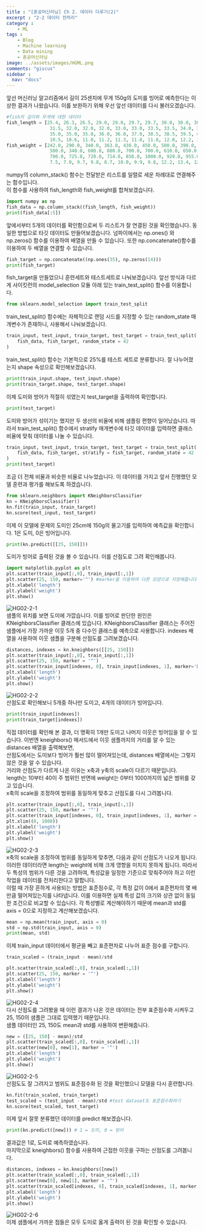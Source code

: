 ```yaml
---
title : "[혼공머신러닝] Ch 2. 데이터 다루기(2)"
excerpt : "2-2 데이터 전처리"
category :
    - ML
tags :
    - Blog
    - Machine learning
    - Data mining
    - 혼공머신러닝
image: ../assets/images/HGML.png
comments: "giscus"
sidebar : 
  nav: "docs"
---
```

앞선 머신러닝 알고리즘에서 길이 25센치에 무게 150g의 도미를 빙어로 예측한다는 이상한 결과가 나왔습니다.
이를 보완하기 위해 우선 앞선 데이터를 다시 불러오겠습니다.

```python
#fish의 길이와 무게에 대한 데이터
fish_length = [25.4, 26.3, 26.5, 29.0, 29.0, 29.7, 29.7, 30.0, 30.0, 30.7, 31.0, 31.0, 
                31.5, 32.0, 32.0, 32.0, 33.0, 33.0, 33.5, 33.5, 34.0, 34.0, 34.5, 35.0, 
                35.0, 35.0, 35.0, 36.0, 36.0, 37.0, 38.5, 38.5, 39.5, 41.0, 41.0, 9.8, 
                10.5, 10.6, 11.0, 11.2, 11.3, 11.8, 11.8, 12.0, 12.2, 12.4, 13.0, 14.3, 15.0]
fish_weight = [242.0, 290.0, 340.0, 363.0, 430.0, 450.0, 500.0, 390.0, 450.0, 500.0, 475.0, 500.0, 
                500.0, 340.0, 600.0, 600.0, 700.0, 700.0, 610.0, 650.0, 575.0, 685.0, 620.0, 680.0, 
                700.0, 725.0, 720.0, 714.0, 850.0, 1000.0, 920.0, 955.0, 925.0, 975.0, 950.0, 6.7, 
                7.5, 7.0, 9.7, 9.8, 8.7, 10.0, 9.9, 9.8, 12.2, 13.4, 12.2, 19.7, 19.9]
```
numpy의 column_stack() 함수는 전달받은 리스트를 일렬로 세운 차례대로 연결해주는 함수입니다.  
이 함수를 사용하여 fish_length와 fish_weight를 합쳐보겠습니다.
```python
import numpy as np
fish_data = np.column_stack((fish_length, fish_weight))
print(fish_data[:5])
```
앞에서부터 5개의 데이터를 확인함으로써 두 리스트가 잘 연결된 것을 확인했습니다.
동일한 방법으로 타깃 데이터도 만들어보겠습니다.
넘파이에서는 np.ones() 와 np.zeros() 함수를 이용하여 배열을 만들 수 있습니다.
또한 np.concatenate()함수를 이용하여 두 배열을 연결할 수 있습니다.
```python
fish_target = np.concatenate((np.ones(35), np.zeros(14)))
print(fish_target)
```
fish_target을 만들었으니 훈련세트와 테스트세트로 나눠보겠습니다.
앞선 방식과 다르게 사이킷런의 model_selection 모듈 아래 있는 train_test_split() 함수를 이용합니다.
```python
from sklearn.model_selection import train_test_split
```
train_test_split() 함수에는 자체적으로 랜덤 시드를 지정할 수 있는 random_state 매개변수가 존재하니, 사용해서 나눠보겠습니다.
```python
train_input, test_input, train_target, test_target = train_test_split(
    fish_data, fish_target, random_state = 42
)
```
train_test_split() 함수는 기본적으로 25%를 테스트 세트로 분류합니다.
잘 나누어졌는지 shape 속성으로 확인해보겠습니다.
```python
print(train_input.shape, test_input.shape)
print(train_target.shape, test_target.shape)
```
이제 도미와 방어가 적절히 섞였는지 test_target을 출력하여 확인합니다.
```python
print(test_target)
```
도미와 방어가 섞이기는 했지만 두 생선의 비율에 비해 샘플링 편향이 일어났습니다.
따라서 train_test_split() 함수에서 stratify 매개변수에 타깃 데이터를 입력하면 클래스 비율에 맞춰 데이터를 나눌 수 있습니다.
```python
train_input, test_input, train_target, test_target = train_test_split(
    fish_data, fish_target, stratify = fish_target, random_state = 42
)
print(test_target)
```
조금 더 전체 비율과 비슷한 비율로 나누었습니다.
이 데이터를 가지고 앞서 진행했던 모델 훈련과 평가를 해보도록 하겠습니다.
```python
from sklearn.neighbors import KNeighborsClassifier
kn = KNeighborsClassifier()
kn.fit(train_input, train_target)
kn.score(test_input, test_target)
```
이제 이 모델에 문제의 도미인 25cm에 150g의 물고기를 입력하여 예측값을 확인합니다.
1은 도미, 0은 빙어입니다.
```python
print(kn.predict([[25, 150]]))
```
도미가 빙어로 출력된 것을 볼 수 있습니다.
이를 산점도로 그려 확인해봅니다.
```python
import matplotlib.pyplot as plt
plt.scatter(train_input[:,0], train_input[:,1])
plt.scatter(25, 150, marker='^') #marker을 이용하여 다른 모양으로 지정해줍니다
plt.xlabel('length')
plt.ylabel('weight')
plt.show()
```
![HG02-2-1](../assets/images/HG02-2/HG02-2-1.png)  
샘플의 위치를 보면 도미에 가깝습니다.
이를 빙어로 판단한 원인은 KNeighborsClassifier 클래스에 있습니다.
KNeighborsClassifier 클래스는 주어진 샘플에서 가장 가까운 이웃 5개 중 다수인 클래스를 예측으로 사용합니다.
indexes 배열을 사용하여 이웃 샘플을 구분해 산점도를 그려보겠습니다.
```python
distances, indexes = kn.kneighbors([[25, 150]])
plt.scatter(train_input[:,0], train_input[:,1])
plt.scatter(25, 150, marker = '^')
plt.scatter(train_input[indexes, 0], train_input[indexes, 1], marker='D') # marker = 'D' : 산점도 마름모로 그리기
plt.xlabel('length')
plt.ylabel('weight')
plt.show()
```
![HG02-2-2](../assets/images/HG02-2/HG02-2-2.png)  
산점도로 확인해보니 5개중 하나만 도미고, 4개의 데이터가 빙어입니다.
```python
print(train_input[indexes])
print(train_target[indexes])
```
직접 데이터를 확인해 본 결과, 더 명확히 1개만 도미고 나머지 이웃은 빙어임을 알 수 있습니다.
이번엔 kneighbors() 매서드에서 이웃 샘플까지의 거리를 알 수 있는 distances 배열을 출력해보면,  
산점도에서는 도미보다 빙어가 훨씬 많이 떨어져있는데, distances 배열에서는 그렇지 않은 것을 알 수 있습니다.  
거리와 산점도가 다르게 나온 이유는 x축과 y축의 scale이 다르기 때문입니다.  
length는 10부터 40이 주 범위인 반면에 weight는 0부터 1000까지의 넓은 범위를 갖고 있습니다.  
x축의 scale을 조정하여 범위를 동일하게 맞추고 산점도를 다시 그려봅니다. 
```python
plt.scatter(train_input[:,0], train_input[:,1])
plt.scatter(25, 150, marker = '^')
plt.scatter(train_input[indexes, 0], train_input[indexes, 1], marker = 'D')
plt.xlim((0, 1000))
plt.xlabel('length')
plt.ylabel('weight')
plt.show()
```
![HG02-2-3](../assets/images/HG02-2/HG02-2-3.png)  
x축의 scale을 조정하여 범위를 동일하게 맞추면, 다음과 같이 산점도가 나오게 됩니다.
이러한 데이터라면 length는 weight에 비해 크게 영향을 미치지 못하게 됩니다.
따라서 두 특성의 범위가 다른 것을 고려하여, 특성값을 일정한 기준으로 맞춰주어야 하고 이런 작업을 데이터를 전처리한다고 말합니다.  
이럴 때 가장 흔하게 사용되는 방법은 표준점수로, 각 특정 값이 0에서 표준편차의 몇 배만큼 떨어져있는지를 나타냅니다.
이를 이용하면 실제 특성 값의 크기와 상관 없이 동일한 조건으로 비교할 수 있습니다.
각 특성별로 계산해야하기 때문에 mean과 std를 axis = 0으로 지정하고 계산해보겠습니다.  
```python
mean = np.mean(train_input, axis = 0)
std = np.std(train_input, axis = 0)
print(mean, std)
```
이제 train_input 데이터에서 평균을 빼고 표준편차로 나누어 표준 점수를 구합니다.  
```python
train_scaled = (train_input - mean)/std
```
```python
plt.scatter(train_scaled[:,0], train_scaled[:,1])
plt.scatter(25, 150, marker = '^')
plt.xlabel('length')
plt.ylabel('weight')
plt.show()
```
![HG02-2-4](../assets/images/HG02-2/HG02-2-4.png)  
다시 산점도를 그려봤을 때 이런 결과가 나온 것은 데이터는 전부 표준점수화 시켜두고 25, 150의 샘플은 그대로 입력했기 때문입니다.  
샘플 데이터인 25, 150도 mean과 std를 사용하여 변환해줍니다.  
```python
new = ([25, 150] - mean)/std
plt.scatter(train_scaled[:,0], train_scaled[:,1])
plt.scatter(new[0], new[1], marker = '^')
plt.xlabel('length')
plt.ylabel('weight')
plt.show()
```
![HG02-2-5](../assets/images/HG02-2/HG02-2-5.png)  
산점도도 잘 그려지고 범위도 표준점수화 된 것을 확인했으니 모델을 다시 훈련합니다.
```python
kn.fit(train_scaled, train_target)
test_scaled = (test_input - mean)/std #test dataset도 표준점수화하기
kn.score(test_scaled, test_target)
```
이제 앞서 잘못 분류했던 데이터를 predict 해보겠습니다.
```python
print(kn.predict([new])) # 1 = 도미, 0 = 빙어
```
결과값은 1로, 도미로 예측하였습니다.  
마지막으로 kneighbors() 함수를 사용하여 근접한 이웃을 구하는 산점도를 그려봅니다.
```python
distances, indexes = kn.kneighbors([new])
plt.scatter(train_scaled[:,0], train_scaled[:,1])
plt.scatter(new[0], new[1], marker = '^')
plt.scatter(train_scaled[indexes, 0], train_scaled[indexes, 1], marker = 'D')
plt.xlabel('length')
plt.ylabel('weight')
plt.show()
```
![HG02-2-6](../assets/images/HG02-2/HG02-2-6.png)  
이제 샘플에서 가까운 점들은 모두 도미로 옳게 출력이 된 것을 확인할 수 있습니다.